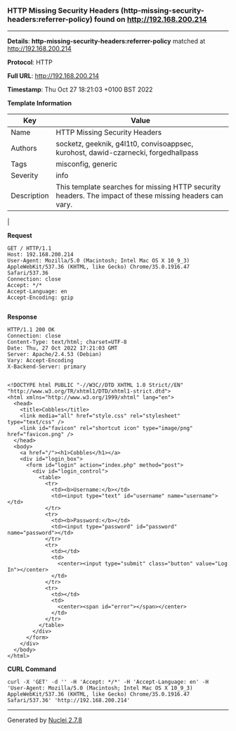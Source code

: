 ### HTTP Missing Security Headers (http-missing-security-headers:referrer-policy) found on http://192.168.200.214
---
**Details**: **http-missing-security-headers:referrer-policy**  matched at http://192.168.200.214

**Protocol**: HTTP

**Full URL**: http://192.168.200.214

**Timestamp**: Thu Oct 27 18:21:03 +0100 BST 2022

**Template Information**

| Key | Value |
|---|---|
| Name | HTTP Missing Security Headers |
| Authors | socketz, geeknik, g4l1t0, convisoappsec, kurohost, dawid-czarnecki, forgedhallpass |
| Tags | misconfig, generic |
| Severity | info |
| Description | This template searches for missing HTTP security headers. The impact of these missing headers can vary.
 |

**Request**
```http
GET / HTTP/1.1
Host: 192.168.200.214
User-Agent: Mozilla/5.0 (Macintosh; Intel Mac OS X 10_9_3) AppleWebKit/537.36 (KHTML, like Gecko) Chrome/35.0.1916.47 Safari/537.36
Connection: close
Accept: */*
Accept-Language: en
Accept-Encoding: gzip


```

**Response**
```http
HTTP/1.1 200 OK
Connection: close
Content-Type: text/html; charset=UTF-8
Date: Thu, 27 Oct 2022 17:21:03 GMT
Server: Apache/2.4.53 (Debian)
Vary: Accept-Encoding
X-Backend-Server: primary


<!DOCTYPE html PUBLIC "-//W3C//DTD XHTML 1.0 Strict//EN" "http://www.w3.org/TR/xhtml1/DTD/xhtml1-strict.dtd">
<html xmlns="http://www.w3.org/1999/xhtml" lang="en">
  <head>
    <title>Cobbles</title>
    <link media="all" href="style.css" rel="stylesheet" type="text/css" />
    <link id="favicon" rel="shortcut icon" type="image/png" href="favicon.png" />
  </head>
  <body>
    <a href="/"><h1>Cobbles</h1></a>
    <div id="login_box">
      <form id="login" action="index.php" method="post">
        <div id="login_control">
          <table>
            <tr>
              <td><b>Username:</b></td>
              <td><input type="text" id="username" name="username"></td>
            </tr>
            <tr>
              <td><b>Password:</b></td>
              <td><input type="password" id="password" name="password"></td>
            </tr>
            <tr>
              <td></td>
              <td>
                <center><input type="submit" class="button" value="Log In"></center>
              </td>
            </tr>
            <tr>
              <td></td>
              <td>
                <center><span id="error"></span></center>
              </td>
            </tr>
          </table>
        </div>
      </form>
    </div>
  </body>
</html>

```


**CURL Command**
```
curl -X 'GET' -d '' -H 'Accept: */*' -H 'Accept-Language: en' -H 'User-Agent: Mozilla/5.0 (Macintosh; Intel Mac OS X 10_9_3) AppleWebKit/537.36 (KHTML, like Gecko) Chrome/35.0.1916.47 Safari/537.36' 'http://192.168.200.214'
```
---
Generated by [Nuclei 2.7.8](https://github.com/projectdiscovery/nuclei)